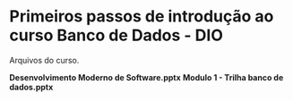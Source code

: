 # Primeiros passos de introdução ao curso Banco de Dados - DIO

Arquivos do curso.

**Desenvolvimento Moderno de Software.pptx**
**Modulo 1 - Trilha banco de dados.pptx**


